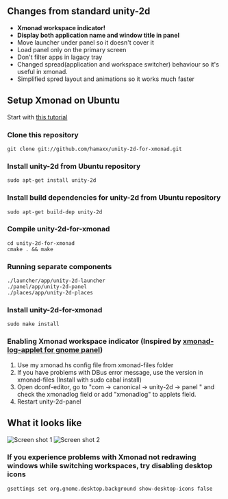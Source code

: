 ## Changes from standard unity-2d

* __Xmonad workspace indicator!__
* __Display both application name and window title in panel__
* Move launcher under panel so it doesn't cover it
* Load panel only on the primary screen
* Don't filter apps in lagacy tray
* Changed spread(application and workspace switcher) behaviour so it's useful in xmonad.
* Simplified spred layout and animations so it works much faster

## Setup Xmonad on Ubuntu

Start with [this tutorial](http://markhansen.co.nz/xmonad-ubuntu-oneiric/)

### Clone this repository

    git clone git://github.com/hamaxx/unity-2d-for-xmonad.git

### Install unity-2d from Ubuntu repository

    sudo apt-get install unity-2d

### Install build dependencies for unity-2d from Ubuntu repository

    sudo apt-get build-dep unity-2d

### Compile unity-2d-for-xmonad

    cd unity-2d-for-xmonad
    cmake . && make

### Running separate components

    ./launcher/app/unity-2d-launcher
    ./panel/app/unity-2d-panel
    ./places/app/unity-2d-places

### Install unity-2d-for-xmonad

    sudo make install

### Enabling Xmonad workspace indicator (Inspired by [xmonad-log-applet for gnome panel](http://uhsure.com/xmonad-log-applet.html))

1. Use my xmonad.hs config file from xmonad-files folder
2. If you have problems with DBus error message, use the version in xmonad-files (Install with sudo cabal install)
3. Open dconf-editor, go to "com -> canonical -> unity-2d -> panel " and check the xmonadlog field or add "xmonadlog" to applets field.
4. Restart unity-2d-panel

## What it looks like

![Screen shot 1](/docs/ss2.png)
![Screen shot 2](/docs/ss3.png)

### If you experience problems with Xmonad not redrawing windows while switching workspaces, try disabling desktop icons

    gsettings set org.gnome.desktop.background show-desktop-icons false

